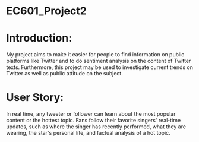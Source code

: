 # EC601_Project2

# Introduction:

My project aims to make it easier for people to find information on public platforms like Twitter and to do sentiment analysis on the content of Twitter texts. Furthermore, this project may be used to investigate current trends on Twitter as well as public attitude on the subject.

# User Story:
In real time, any tweeter or follower can learn about the most popular content or the hottest topic. Fans follow their favorite singers' real-time updates, such as where the singer has recently performed, what they are wearing, the star's personal life, and factual analysis of a hot topic.

